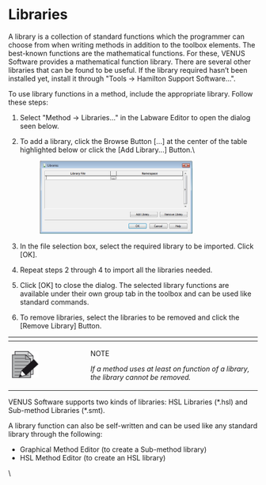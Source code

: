 # Libraries

A library is a collection of standard functions which the programmer can choose from when writing methods in addition to the toolbox elements. The best-known functions are the mathematical functions. For these, VENUS Software provides a mathematical function library. There are several other libraries that can be found to be useful. If the library required hasn’t been installed yet, install it through "Tools -> Hamilton Support Software...".

To use library functions in a method, include the appropriate library. Follow these steps:

1. Select "Method -> Libraries..." in the Labware Editor to open the dialog seen below.
2.  To add a library, click the Browse Button \[...] at the center of the table highlighted below or click the \[Add Library...] Button.\


    <figure><img src="../../.gitbook/assets/image (566).png" alt="" width="308"><figcaption></figcaption></figure>
3. In the file selection box, select the required library to be imported. Click \[OK].
4. Repeat steps 2 through 4 to import all the libraries needed.
5. Click \[OK] to close the dialog. The selected library functions are available under their own group tab in the toolbox and can be used like standard commands.
6. To remove libraries, select the libraries to be removed and click the \[Remove Library] Button.



<table data-header-hidden><thead><tr><th width="145"></th><th></th></tr></thead><tbody><tr><td><img src="../../.gitbook/assets/image (10) (1) (1) (1) (1) (1) (1) (1) (1).png" alt="" data-size="original"></td><td><p>NOTE</p><p> <em>If a method uses at least on function of a library, the library cannot be removed.</em> </p></td></tr></tbody></table>



VENUS Software supports two kinds of libraries: HSL Libraries (\*.hsl) and Sub-method Libraries (\*.smt).

A library function can also be self-written and can be used like any standard library through the following:

* Graphical Method Editor (to create a Sub-method library)
* HSL Method Editor (to create an HSL library)

\
